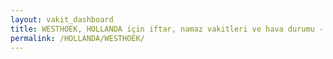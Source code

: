 ```yaml
---
layout: vakit_dashboard
title: WESTHOEK, HOLLANDA için iftar, namaz vakitleri ve hava durumu - ilçe/eyalet seç
permalink: /HOLLANDA/WESTHOEK/
---
```


<script type="text/javascript">
  var GLOBAL_COUNTRY = 'HOLLANDA';
  var GLOBAL_CITY = 'WESTHOEK';
  var GLOBAL_STATE = '';
  var lat = 72;
  var lon = 21;
</script>
